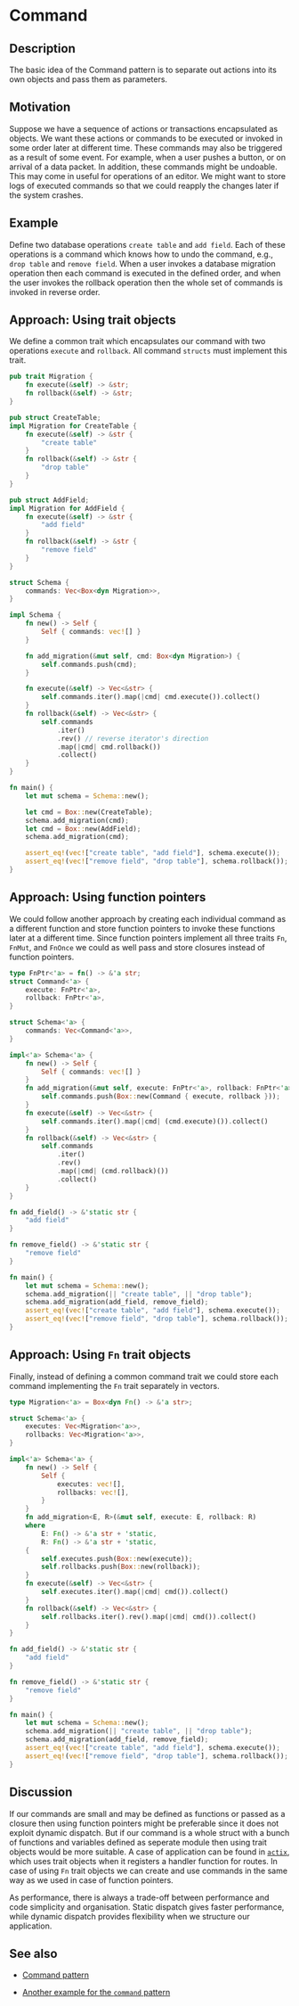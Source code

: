 # Command

## Description

The basic idea of the Command pattern is to separate out actions into its own
objects and pass them as parameters.

## Motivation

Suppose we have a sequence of actions or transactions encapsulated as objects.
We want these actions or commands to be executed or invoked in some order later
at different time. These commands may also be triggered as a result of some event.
For example, when a user pushes a button, or on arrival of a data packet.
In addition, these commands might be undoable. This may come in useful for
operations of an editor. We might want to store logs of executed commands so that
we could reapply the changes later if the system crashes.

## Example

Define two database operations `create table` and `add field`. Each of these
operations is a command which knows how to undo the command, e.g., `drop table`
and `remove field`. When a user invokes a database migration operation then each
command is executed in the defined order, and when the user invokes the rollback
operation then the whole set of commands is invoked in reverse order.

## Approach: Using trait objects

We define a common trait which encapsulates our command with two operations
`execute` and `rollback`. All command `structs` must implement this trait.

```rust
pub trait Migration {
    fn execute(&self) -> &str;
    fn rollback(&self) -> &str;
}

pub struct CreateTable;
impl Migration for CreateTable {
    fn execute(&self) -> &str {
        "create table"
    }
    fn rollback(&self) -> &str {
        "drop table"
    }
}

pub struct AddField;
impl Migration for AddField {
    fn execute(&self) -> &str {
        "add field"
    }
    fn rollback(&self) -> &str {
        "remove field"
    }
}

struct Schema {
    commands: Vec<Box<dyn Migration>>,
}

impl Schema {
    fn new() -> Self {
        Self { commands: vec![] }
    }

    fn add_migration(&mut self, cmd: Box<dyn Migration>) {
        self.commands.push(cmd);
    }

    fn execute(&self) -> Vec<&str> {
        self.commands.iter().map(|cmd| cmd.execute()).collect()
    }
    fn rollback(&self) -> Vec<&str> {
        self.commands
            .iter()
            .rev() // reverse iterator's direction
            .map(|cmd| cmd.rollback())
            .collect()
    }
}

fn main() {
    let mut schema = Schema::new();

    let cmd = Box::new(CreateTable);
    schema.add_migration(cmd);
    let cmd = Box::new(AddField);
    schema.add_migration(cmd);

    assert_eq!(vec!["create table", "add field"], schema.execute());
    assert_eq!(vec!["remove field", "drop table"], schema.rollback());
}
```

## Approach: Using function pointers

We could follow another approach by creating each individual command as
a different function and store function pointers to invoke these functions later
at a different time. Since function pointers implement all three traits `Fn`,
`FnMut`, and `FnOnce` we could as well pass and store closures instead of
function pointers.

```rust
type FnPtr<'a> = fn() -> &'a str;
struct Command<'a> {
    execute: FnPtr<'a>,
    rollback: FnPtr<'a>,
}

struct Schema<'a> {
    commands: Vec<Command<'a>>,
}

impl<'a> Schema<'a> {
    fn new() -> Self {
        Self { commands: vec![] }
    }
    fn add_migration(&mut self, execute: FnPtr<'a>, rollback: FnPtr<'a>) {
        self.commands.push(Box::new(Command { execute, rollback }));
    }
    fn execute(&self) -> Vec<&str> {
        self.commands.iter().map(|cmd| (cmd.execute)()).collect()
    }
    fn rollback(&self) -> Vec<&str> {
        self.commands
            .iter()
            .rev()
            .map(|cmd| (cmd.rollback)())
            .collect()
    }
}

fn add_field() -> &'static str {
    "add field"
}

fn remove_field() -> &'static str {
    "remove field"
}

fn main() {
    let mut schema = Schema::new();
    schema.add_migration(|| "create table", || "drop table");
    schema.add_migration(add_field, remove_field);
    assert_eq!(vec!["create table", "add field"], schema.execute());
    assert_eq!(vec!["remove field", "drop table"], schema.rollback());
}
```

## Approach: Using `Fn` trait objects

Finally, instead of defining a common command trait we could store
each command implementing the `Fn` trait separately in vectors.

```rust
type Migration<'a> = Box<dyn Fn() -> &'a str>;

struct Schema<'a> {
    executes: Vec<Migration<'a>>,
    rollbacks: Vec<Migration<'a>>,
}

impl<'a> Schema<'a> {
    fn new() -> Self {
        Self {
            executes: vec![],
            rollbacks: vec![],
        }
    }
    fn add_migration<E, R>(&mut self, execute: E, rollback: R)
    where
        E: Fn() -> &'a str + 'static,
        R: Fn() -> &'a str + 'static,
    {
        self.executes.push(Box::new(execute));
        self.rollbacks.push(Box::new(rollback));
    }
    fn execute(&self) -> Vec<&str> {
        self.executes.iter().map(|cmd| cmd()).collect()
    }
    fn rollback(&self) -> Vec<&str> {
        self.rollbacks.iter().rev().map(|cmd| cmd()).collect()
    }
}

fn add_field() -> &'static str {
    "add field"
}

fn remove_field() -> &'static str {
    "remove field"
}

fn main() {
    let mut schema = Schema::new();
    schema.add_migration(|| "create table", || "drop table");
    schema.add_migration(add_field, remove_field);
    assert_eq!(vec!["create table", "add field"], schema.execute());
    assert_eq!(vec!["remove field", "drop table"], schema.rollback());
}
```

## Discussion

If our commands are small and may be defined as functions or passed as a closure
then using function pointers might be preferable since it does not exploit
dynamic dispatch. But if our command is a whole struct with a bunch of functions
and variables defined as seperate module then using trait objects would be
more suitable. A case of application can be found in [`actix`](https://actix.rs/),
which uses trait objects when it registers a handler function for routes.
In case of using `Fn` trait objects we can create and use commands in the same
way as we used in case of function pointers.

As performance, there is always a trade-off between performance and code
simplicity and organisation. Static dispatch gives faster performance, while
dynamic dispatch provides flexibility when we structure our application.

## See also

- [Command pattern](https://en.wikipedia.org/wiki/Command_pattern)

- [Another example for the `command` pattern](https://web.archive.org/web/20210223131236/https://chercher.tech/rust/command-design-pattern-rust)
